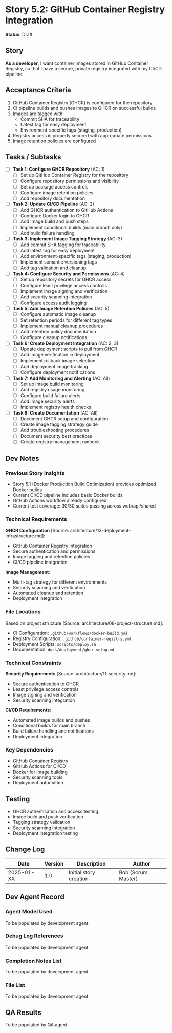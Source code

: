 # Story 5.2: GitHub Container Registry Integration

**Status**: Draft

## Story

**As a developer**, I want container images stored in GitHub Container Registry, so that I have a secure, private
registry integrated with my CI/CD pipeline.

## Acceptance Criteria

1. GitHub Container Registry (GHCR) is configured for the repository
2. CI pipeline builds and pushes images to GHCR on successful builds
3. Images are tagged with:
   - Commit SHA for traceability
   - Latest tag for easy deployment
   - Environment-specific tags (staging, production)
4. Registry access is properly secured with appropriate permissions
5. Image retention policies are configured

## Tasks / Subtasks

- [ ] **Task 1: Configure GHCR Repository** (AC: 1)
  - [ ] Set up GitHub Container Registry for the repository
  - [ ] Configure repository permissions and visibility
  - [ ] Set up package access controls
  - [ ] Configure image retention policies
  - [ ] Add repository documentation

- [ ] **Task 2: Update CI/CD Pipeline** (AC: 2)
  - [ ] Add GHCR authentication to GitHub Actions
  - [ ] Configure Docker login to GHCR
  - [ ] Add image build and push steps
  - [ ] Implement conditional builds (main branch only)
  - [ ] Add build failure handling

- [ ] **Task 3: Implement Image Tagging Strategy** (AC: 3)
  - [ ] Add commit SHA tagging for traceability
  - [ ] Add latest tag for easy deployment
  - [ ] Add environment-specific tags (staging, production)
  - [ ] Implement semantic versioning tags
  - [ ] Add tag validation and cleanup

- [ ] **Task 4: Configure Security and Permissions** (AC: 4)
  - [ ] Set up repository secrets for GHCR access
  - [ ] Configure least privilege access controls
  - [ ] Implement image signing and verification
  - [ ] Add security scanning integration
  - [ ] Configure access audit logging

- [ ] **Task 5: Add Image Retention Policies** (AC: 5)
  - [ ] Configure automatic image cleanup
  - [ ] Set retention periods for different tag types
  - [ ] Implement manual cleanup procedures
  - [ ] Add retention policy documentation
  - [ ] Configure cleanup notifications

- [ ] **Task 6: Create Deployment Integration** (AC: 2, 3)
  - [ ] Update deployment scripts to pull from GHCR
  - [ ] Add image verification in deployment
  - [ ] Implement rollback image selection
  - [ ] Add deployment image tracking
  - [ ] Configure deployment notifications

- [ ] **Task 7: Add Monitoring and Alerting** (AC: All)
  - [ ] Set up image build monitoring
  - [ ] Add registry usage monitoring
  - [ ] Configure build failure alerts
  - [ ] Add image security alerts
  - [ ] Implement registry health checks

- [ ] **Task 8: Create Documentation** (AC: All)
  - [ ] Document GHCR setup and configuration
  - [ ] Create image tagging strategy guide
  - [ ] Add troubleshooting procedures
  - [ ] Document security best practices
  - [ ] Create registry management runbook

## Dev Notes

### Previous Story Insights

- Story 5.1 (Docker Production Build Optimization) provides optimized Docker builds
- Current CI/CD pipeline includes basic Docker builds
- GitHub Actions workflow already configured
- Current test coverage: 30/30 suites passing across web/api/shared

### Technical Requirements

**GHCR Configuration** [Source: architecture/13-deployment-infrastructure.md]:

- GitHub Container Registry integration
- Secure authentication and permissions
- Image tagging and retention policies
- CI/CD pipeline integration

**Image Management**:

- Multi-tag strategy for different environments
- Security scanning and verification
- Automated cleanup and retention
- Deployment integration

### File Locations

Based on project structure [Source: architecture/08-project-structure.md]:

- CI Configuration: `.github/workflows/docker-build.yml`
- Registry Configuration: `.github/container-registry.yml`
- Deployment Scripts: `scripts/deploy.sh`
- Documentation: `docs/deployment/ghcr-setup.md`

### Technical Constraints

**Security Requirements** [Source: architecture/11-security.md]:

- Secure authentication to GHCR
- Least privilege access controls
- Image signing and verification
- Security scanning integration

**CI/CD Requirements**:

- Automated image builds and pushes
- Conditional builds for main branch
- Build failure handling and notifications
- Deployment integration

### Key Dependencies

- GitHub Container Registry
- GitHub Actions for CI/CD
- Docker for image building
- Security scanning tools
- Deployment automation

## Testing

- GHCR authentication and access testing
- Image build and push verification
- Tagging strategy validation
- Security scanning integration
- Deployment integration testing

## Change Log

| Date       | Version | Description            | Author             |
| ---------- | ------- | ---------------------- | ------------------ |
| 2025-01-XX | 1.0     | Initial story creation | Bob (Scrum Master) |

## Dev Agent Record

### Agent Model Used

To be populated by development agent.

### Debug Log References

To be populated by development agent.

### Completion Notes List

To be populated by development agent.

### File List

To be populated by development agent.

## QA Results

To be populated by QA agent.
